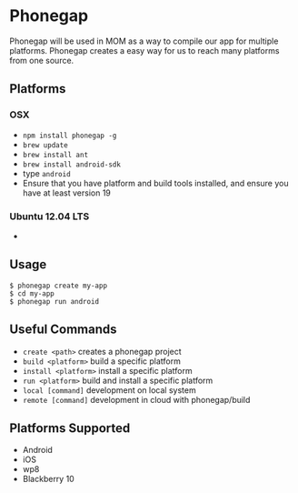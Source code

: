 Phonegap
====================

Phonegap will be used in MOM as a way to compile our app for multiple platforms.
Phonegap creates a easy way for us to reach many platforms from one source.


## Platforms
### OSX

- `npm install phonegap -g`
- `brew update`
- `brew install ant`
- `brew install android-sdk`
- type `android`
- Ensure that you have platform and build tools installed, and ensure you have at least version 19

### Ubuntu 12.04 LTS
- 



## Usage
```
$ phonegap create my-app
$ cd my-app
$ phonegap run android
```


## Useful Commands
- `create <path>`    creates a phonegap project
- `build <platform>`    build a specific platform
- `install <platform>`    install a specific platform
- `run <platform>`    build and install a specific platform
- `local [command]`    development on local system
- `remote [command]`   development in cloud with phonegap/build

## Platforms Supported
- Android
- iOS
- wp8
- Blackberry 10




